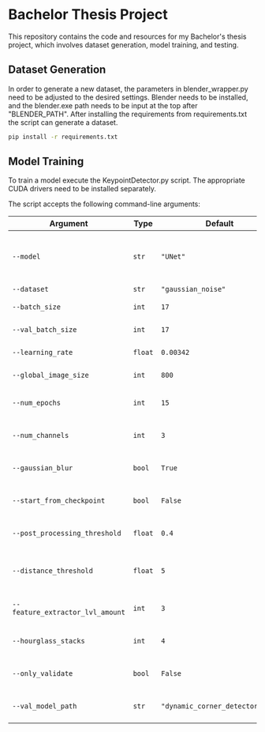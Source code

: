 # Bachelor Thesis Project

This repository contains the code and resources for my Bachelor's thesis project, which involves dataset generation, model training, and testing.

## Dataset Generation

In order to generate a new dataset, the parameters in blender_wrapper.py need to be adjusted to the desired settings. Blender needs to be installed, and the blender.exe path needs to be input at the top after "BLENDER_PATH". After installing the requirements from requirements.txt the script can generate a dataset.

```bash
pip install -r requirements.txt
```

## Model Training

To train a model execute the KeypointDetector.py script. The appropriate CUDA drivers need to be installed separately.

The script accepts the following command-line arguments:

| Argument                     | Type    | Default                     | Description                                                                 |
|------------------------------|---------|-----------------------------|-----------------------------------------------------------------------------|
| `--model`                    | `str`   | `"UNet"`                    | Model architecture to use (`UNet`, `KeyNet`, `SimpleModel`, `Hourglass_Github`) |
| `--dataset`                  | `str`   | `"gaussian_noise"`          | Dataset to use                      |
| `--batch_size`               | `int`   | `17`                        | Batch size for training                                                     |
| `--val_batch_size`           | `int`   | `17`                        | Batch size for validation                                                   |
| `--learning_rate`            | `float` | `0.00342`                   | Learning rate for the optimizer                                             |
| `--global_image_size`        | `int`   | `800`                       | Global image size for training                                              |
| `--num_epochs`               | `int`   | `15`                        | Number of epochs to train the model                                         |
| `--num_channels`             | `int`   | `3`                         | Number of channels in the input images                                      |
| `--gaussian_blur`            | `bool`  | `True`                      | Whether to apply Gaussian blur to the heatmaps                              |
| `--start_from_checkpoint`    | `bool`  | `False`                     | Whether to start training from a checkpoint                                 |
| `--post_processing_threshold`| `float` | `0.4`                       | Threshold for post-processing the heatmaps                                  |
| `--distance_threshold`       | `float` | `5`                         | Distance threshold for keypoint matching                                    |
| `--feature_extractor_lvl_amount` | `int` | `3`                     | Number of levels in the Key.Net feature extractor                                   |
| `--hourglass_stacks`         | `int`   | `4`                         | Number of stacks in the hourglass model                                     |
| `--only_validate`            | `bool`  | `False`                     | Whether to only validate the model                                          |
| `--val_model_path`           | `str`   | `"dynamic_corner_detector.pth"` | Model path used if only validation is set to True                       |



